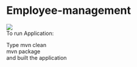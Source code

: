 # Employee-management
<div> 
<img src="https://1.bp.blogspot.com/-ov2TwmD_tAA/YQ46Yy3yoPI/AAAAAAAAI-A/bpxTPKo6BokDf_SaCjwH0hKYh9TFFYSJQCLcBGAsYHQ/s16000/react%2B%252B%2Bspring%2Bboot%2Bfull%2Bstack%2Bapp%2Bmysql.png" />
</div>
<div>To run Application:</div>
<p> Type mvn clean <br> mvn package <br> and built the application </p>
